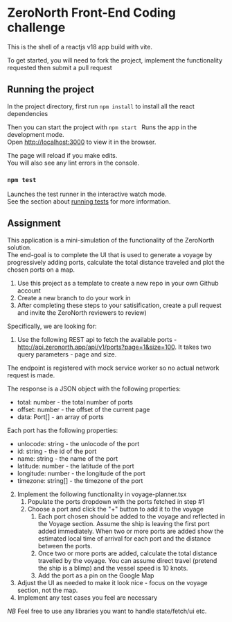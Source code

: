 # ZeroNorth Front-End Coding challenge

This is the shell of a reactjs v18 app build with vite.

To get started, you will need to fork the project, implement the functionality requested
then submit a pull request

## Running the project

In the project directory, first run `npm install` to install all the react dependencies

Then you can start the project with `npm start
`
Runs the app in the development mode.\
Open [http://localhost:3000](http://localhost:3000) to view it in the browser.

The page will reload if you make edits.\
You will also see any lint errors in the console.

### `npm test`

Launches the test runner in the interactive watch mode.\
See the section about [running tests](https://facebook.github.io/create-react-app/docs/running-tests) for more information.

## Assignment

This application is a mini-simulation of the functionality of the ZeroNorth solution.  
The end-goal is to complete the UI that is used to generate a voyage by progressively
adding ports, calculate the total distance traveled and plot the chosen ports on a map.

1. Use this project as a template to create a new repo in your own Github account
2. Create a new branch to do your work in
3. After completing these steps to your satisification, create a pull request and invite the ZeroNorth reviewers to review)

Specifically, we are looking for:

1. Use the following REST api to fetch the available ports - http://api.zeronorth.app/api/v1/ports?page=1&size=100. It takes two query parameters - page and size.

The endpoint is registered with mock service worker so no actual network request is made.

The response is a JSON object with the following properties:

- total: number - the total number of ports
- offset: number - the offset of the current page
- data: Port[] - an array of ports

Each port has the following properties:

- unlocode: string - the unlocode of the port
- id: string - the id of the port
- name: string - the name of the port
- latitude: number - the latitude of the port
- longitude: number - the longitude of the port
- timezone: string[] - the timezone of the port

2. Implement the following functionality in voyage-planner.tsx
   1. Populate the ports dropdown with the ports fetched in step #1
   2. Choose a port and click the "+" button to add it to the voyage
      1. Each port chosen should be added to the voyage and reflected in the Voyage section. Assume the ship is leaving the first port added immediately. When two or more ports are added show the estimated local time of arrival for each port and the distance between the ports.
      2. Once two or more ports are added, calculate the total distance travelled by the voyage. You can assume direct travel (pretend the ship is a blimp) and the vessel speed is 10 knots.
      3. Add the port as a pin on the Google Map
3. Adjust the UI as needed to make it look nice - focus on the voyage section, not the map.
4. Implement any test cases you feel are necessary

_NB_ Feel free to use any libraries you want to handle state/fetch/ui etc.
